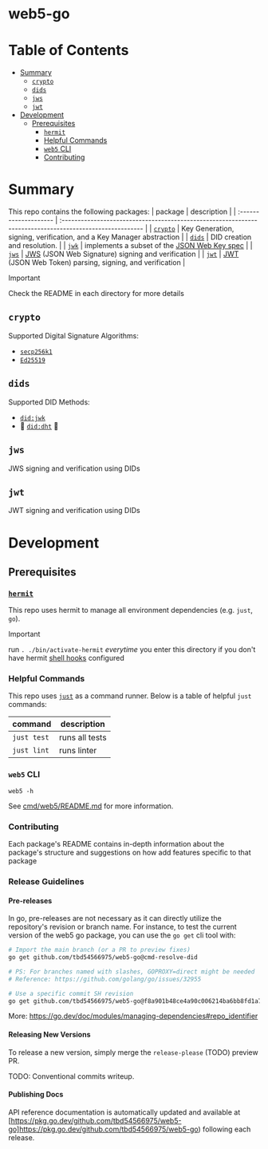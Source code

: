 # web5-go <!-- omit in toc -->

# Table of Contents <!-- omit in toc -->
- [Summary](#summary)
  - [`crypto`](#crypto)
  - [`dids`](#dids)
  - [`jws`](#jws)
  - [`jwt`](#jwt)
- [Development](#development)
  - [Prerequisites](#prerequisites)
    - [`hermit`](#hermit)
    - [Helpful Commands](#helpful-commands)
    - [`web5` CLI](#web5-cli)
    - [Contributing](#contributing)


# Summary
This repo contains the following packages:
| package               | description                                                                                              |
| :-------------------- | :------------------------------------------------------------------------------------------------------- |
| [`crypto`](./crypto/) | Key Generation, signing, verification, and a Key Manager abstraction                                     |
| [`dids`](./dids/)     | DID creation and resolution.                                                                             |
| [`jwk`](./jwk/)       | implements a subset of the [JSON Web Key spec](https://tools.ietf.org/html/rfc7517)                      |
| [`jws`](./jws/)       | [JWS](https://datatracker.ietf.org/doc/html/rfc7515) (JSON Web Signature) signing and verification       |
| [`jwt`](./jwt/)       | [JWT](https://datatracker.ietf.org/doc/html/rfc7519) (JSON Web Token) parsing, signing, and verification |


> [!IMPORTANT]
> Check the README in each directory for more details


## `crypto`
Supported Digital Signature Algorithms:
* [`secp256k1`](https://en.bitcoin.it/wiki/Secp256k1)
* [`Ed25519`](https://datatracker.ietf.org/doc/html/rfc8032#section-5.1)

## `dids`
Supported DID Methods:
* [`did:jwk`](https://github.com/quartzjer/did-jwk/blob/main/spec.md)
* 🚧 [`did:dht`](https://github.com/TBD54566975/did-dht-method) 🚧

## `jws`
JWS signing and verification using DIDs

## `jwt` 
JWT signing and verification using DIDs

# Development

## Prerequisites

### [`hermit`](https://cashapp.github.io/hermit/)
This repo uses hermit to manage all environment dependencies (e.g. `just`, `go`). 

> [!IMPORTANT]
> run `. ./bin/activate-hermit` _everytime_ you enter this directory if you don't have hermit [shell hooks](https://cashapp.github.io/hermit/usage/shell/#shell-hooks) configured

### Helpful Commands

This repo uses [`just`](https://github.com/casey/just) as a command runner. Below is a table of helpful `just` commands:

| command     | description    |
| ----------- | -------------- |
| `just test` | runs all tests |
| `just lint` | runs linter    |

### `web5` CLI

```shell
web5 -h
```

See [cmd/web5/README.md](cmd/web5/README.md) for more information.

### Contributing
Each package's README contains in-depth information about the package's structure and suggestions on how add features specific to that package

### Release Guidelines

#### Pre-releases

In go, pre-releases are not necessary as it can directly utilize the repository's revision or branch name. For instance, to test the current version of the web5 go package, you can use the `go get` cli tool with:

```sh
# Import the main branch (or a PR to preview fixes)
go get github.com/tbd54566975/web5-go@cmd-resolve-did

# PS: For branches named with slashes, GOPROXY=direct might be needed
# Reference: https://github.com/golang/go/issues/32955

# Use a specific commit SH revision
go get github.com/tbd54566975/web5-go@f8a901b48ce4a90c006214ba6bb8fd1a7eb935d6
```

More: https://go.dev/doc/modules/managing-dependencies#repo_identifier

#### Releasing New Versions

To release a new version, simply merge the `release-please` (TODO) preview PR.

TODO: Conventional commits writeup.

#### Publishing Docs

API reference documentation is automatically updated and available at [https://pkg.go.dev/github.com/tbd54566975/web5-go]https://pkg.go.dev/github.com/tbd54566975/web5-go) following each release.
